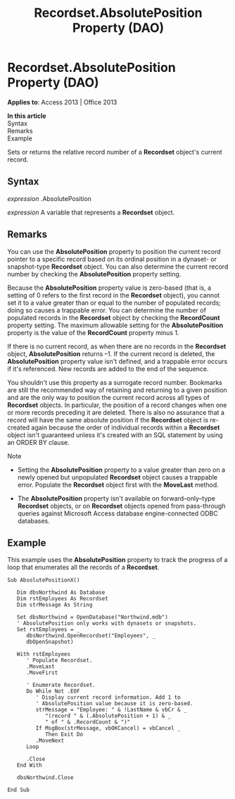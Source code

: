 ﻿---
title: Recordset.AbsolutePosition Property (DAO)
TOCTitle: AbsolutePosition Property
ms:assetid: c35c0c07-f789-524b-0a3d-dfd18fa6eebc
ms:mtpsurl: https://msdn.microsoft.com/en-us/library/Ff823038(v=office.15)
ms:contentKeyID: 48547569
ms.date: 09/18/2015
mtps_version: v=office.15
---

# Recordset.AbsolutePosition Property (DAO)


**Applies to**: Access 2013 | Office 2013

**In this article**  
Syntax  
Remarks  
Example  

Sets or returns the relative record number of a **Recordset** object's current record.

## Syntax

*expression* .AbsolutePosition

*expression* A variable that represents a **Recordset** object.

## Remarks

You can use the **AbsolutePosition** property to position the current record pointer to a specific record based on its ordinal position in a dynaset- or snapshot-type **Recordset** object. You can also determine the current record number by checking the **AbsolutePosition** property setting.

Because the **AbsolutePosition** property value is zero-based (that is, a setting of 0 refers to the first record in the **Recordset** object), you cannot set it to a value greater than or equal to the number of populated records; doing so causes a trappable error. You can determine the number of populated records in the **Recordset** object by checking the **RecordCount** property setting. The maximum allowable setting for the **AbsolutePosition** property is the value of the **RecordCount** property minus 1.

If there is no current record, as when there are no records in the **Recordset** object, **AbsolutePosition** returns –1. If the current record is deleted, the **AbsolutePosition** property value isn't defined, and a trappable error occurs if it's referenced. New records are added to the end of the sequence.

You shouldn't use this property as a surrogate record number. Bookmarks are still the recommended way of retaining and returning to a given position and are the only way to position the current record across all types of **Recordset** objects. In particular, the position of a record changes when one or more records preceding it are deleted. There is also no assurance that a record will have the same absolute position if the **Recordset** object is re-created again because the order of individual records within a **Recordset** object isn't guaranteed unless it's created with an SQL statement by using an ORDER BY clause.


> [!NOTE]
> <UL>
> <LI>
> <P>Setting the <STRONG>AbsolutePosition</STRONG> property to a value greater than zero on a newly opened but unpopulated <STRONG>Recordset</STRONG> object causes a trappable error. Populate the <STRONG>Recordset</STRONG> object first with the <STRONG>MoveLast</STRONG> method.</P>
> <LI>
> <P>The <STRONG>AbsolutePosition</STRONG> property isn't available on forward–only–type <STRONG>Recordset</STRONG> objects, or on <STRONG>Recordset</STRONG> objects opened from pass-through queries against Microsoft Access database engine-connected ODBC databases.</P></LI></UL>



## Example

This example uses the **AbsolutePosition** property to track the progress of a loop that enumerates all the records of a **Recordset**.

    Sub AbsolutePositionX() 
     
       Dim dbsNorthwind As Database 
       Dim rstEmployees As Recordset 
       Dim strMessage As String 
     
       Set dbsNorthwind = OpenDatabase("Northwind.mdb") 
       ' AbsolutePosition only works with dynasets or snapshots. 
       Set rstEmployees = _ 
          dbsNorthwind.OpenRecordset("Employees", _ 
          dbOpenSnapshot) 
     
       With rstEmployees 
          ' Populate Recordset. 
          .MoveLast 
          .MoveFirst 
     
          ' Enumerate Recordset. 
          Do While Not .EOF 
             ' Display current record information. Add 1 to  
             ' AbsolutePosition value because it is zero-based. 
             strMessage = "Employee: " & !LastName & vbCr & _ 
                "(record " & (.AbsolutePosition + 1) & _ 
                " of " & .RecordCount & ")" 
             If MsgBox(strMessage, vbOKCancel) = vbCancel _ 
                Then Exit Do 
             .MoveNext 
          Loop 
     
          .Close 
       End With 
     
       dbsNorthwind.Close 
     
    End Sub

